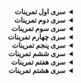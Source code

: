 <div dir="rtl">
<details>
<summary><strong>سری اول تمرینات</strong></summary>

<code style="color:red">تمرین اول</code>
برنامه‌ای بنویسید که عدد x را به عنوان ورودی دریافت کند و ۵ عدد متوالی که از x شروع می‌شوند را با هم جمع نموده و حاصل جمع را چاپ کند.

برای مثال اگر ورودی ۳ باشد، خروجی باید به این صورت باشد:

۳ + ۴ + ۵ + ۶ + ۷ = ۲۵

<code style="color:red">تمرین دوم</code>
برنامه ای بنویسید که خروجی آن عبارت زیر باشد:

\#  
\##  
\###  
\####  
\#####  

<code style="color:red">تمرین سوم</code>
برنامه ای بنویسید که محتوی دو متغیر را با هم تعویض کنید برای مثال اگر 
x=3,y=5;
کاری کند که 
y=3,x=5;
شود. 

<details>
<summary style="color:green">راهنمایی</summary> 
فرض کنید یک لیوان حاوی شیر دارید و یک لیوان حاوی نوشابه اگر بخواهید محتوای این دو لیوان را با هم تعویض کنید چه می کنید؟ یعنی کاری کنید که لیوانی که حاوی نوشابه بود حاوی شیر شود و بالعکس
</details>
<br>

<code style="color:red">تمرین چهارم</code>
برنامه ای بنویسید که سه عدد متمایز را دریافت کند و آن ها را به ترتیب از کوچک به بزرگ نمایش دهد. 

<details>
<summary style="color:green">راهنمایی</summary> 
یکی از راه ها این است که از تمرین سوم کمک بگیرید.
</details>
<br>

</details>

<details>
<summary><strong>سری دوم تمرینات</strong></summary>

<code style="color:red">تمرین اول</code>
برنامه ای بنویسید که سه عدد دریافت کند و اگر این سه عدد می توانند اضلاع یک مثلث قائم الزاویه باشند YES در غیر این صورت NO چاپ کند.

مثال: ورودی 3 4 5 را YES چاپ کنید و ورودی 1,2,1 را NO چاپ کند.

 دقت کنید ورودی ممکن از مرتب شده نباشد مثلا برای هر دوی ورودی های زیر جواب YES می باشد:

<div dir='ltr'>
3 4 5
<br>
4 5 3
</div>

<code style="color:red">تمرین دوم</code>
9 عدد ورودی بگیرید آن ها را در یک آرایه 3×3 به ترتیب ذخیره کنید سپس حاصل ضرب اعداد روی قطر اصلی و فرعی این آرایه را چاپ نمایید.

مثال:

<div dir='lrt'>

1 2 3<br>
4 5 6<br>
7 8 9

</div>

قطر اصلی برابر است با
9\*5\*1
 و قطر فرعی برابر است با
  3\*5\*7
.

<code style="color:red">تمرین سوم</code>
برنامه ای بنویسید که یک عدد مثبت n ورودی بگیرد و n تا علامت + پشت سر هم به عنوان خروجی در یک خط چاپ کند.

مثال:

3<br>
+++

1<br>
+

4<br>
++++

11<br>
+++++++++++

در مثال فوق عدد 11 ورودی است و خط زیر آن خروجی مدنظر برای این ورودی است.

</details>

<details>
<summary><strong>سری سوم تمرینات</strong></summary>

<code style="color:red">تمرین اول</code>
برنامه ای بنویسید که یک عدد صحیح مثبت از کاربر دریافت کند و مقسوم علیه(شمارنده) های آن عدد را چاپ کند.

مثال:

ورودی:

12

خروجی:

1 2 3 4 12

<code style="color:red">تمرین دوم</code>
برنامه ای بنویسید که عددی مانند n را از کاربر دریافت نموده و سپس n عدد صحیح دریافت کند و بزرگترین آن ها را در خروجی چاپ نماید.

مثال:<br>
ورودی:

5<br>
4 8 -1 5 4

خروجی:

8

<code style="color:red">تمرین سوم</code>
برنامه ای بنویسید که عدد n را دریافت کند و سپس یک آرایه به طول n از کاربر دریافت کند. سپس مشخص کند که آرایه آینه ای (پالیندروم یا متقارن) است یا نه.

یک آرایه را آینه ای گویند اگر از چپ به راست خوانده شود یا از راست به چپ خوانده شود فرقی نکند برای مثال آرایه های زیر آینه ای هستند:

[1,2,3,2,1]<br>
[1,2,1,2,1]<br>
[1,1]<br>
[4]<br>
[5,6,6,5]<br>
[4,4,7,7,4,4]

و آرایه های زیر آینه ای نیستند:

[1,2,2,2]<br>
[1,1,2,1]<br>
[1,2,1,3,1]

مثال:<br>
ورودی:

5<br>
1 6 2 6 1

خروجی:

YES

<details>
<summary style="color:green">راهنمایی</summary> 
خانه هایی که نسبت به هم متقارن هستند را با هم مقایسه کنید، می توانید بین اندیس هایشان رابطه خاصی پیدا کنید.
</details>
<br>

<code style="color:red">تمرین چهارم</code>
برنامه ای بنویسید که عدد n را ورودی گرفته و n سطر چاپ نماید که سطر i ام i تا علامت + پشت سر هم داشته باشد .

مثال:
<div dir="ltr">

```
n=5
+
++
+++
++++
+++++

n=2
+
++

n=7
+
++
+++
++++
+++++
++++++
+++++++
```

</div>

<code style="color:red">تمرین پنجم</code>
سوالات زیر از سایت 
<a href="http://projecteuler.net/" target="_blank">Projecteuler</a>
 را حل نمایید:

<a href="http://projecteuler.net/problem=1" target="_blank">1: [Multiples of 3 or 5]</a><br>
<a href="http://projecteuler.net/problem=2" target="_blank">2: [Even Fibonacci numbers]</a><br>
<a href="http://projecteuler.net/problem=6" target="_blank">6: [Sum Square Difference]</a>

<code style="color:red">تمرین ششم</code>
برنامه ای بنویسید که عدد فردی مانند n دریافت کند و یک جدول n*n چاپ کند که در آن یک لوزی بزرگ از 'x' ها باشد و بقیه مقادیر '.' باشند برای درک بهتر به مثال های زیر دقت کنید:

<div dir="ltr">

```
n=5:
..x..
.xxx.
xxxxx
.xxx.
..x..

n=9:
....x....
...xxx...
..xxxxx..
.xxxxxxx.
xxxxxxxxx
.xxxxxxx.
..xxxxx..
...xxx...
....x....

n=1:
x

n=3:
.x.
xxx
.x.
```
</div>

<details>
<summary style="color:green">راهنمایی</summary> 
سعی کنید برای هر خط الگوی رفتاری پیدا کنید برای مثال اگر در یک خط در نیمه بالایی شکل الگوی زیر را داشته باشیم:

3 ta '.' 3 ta 'x' 3 ta '.'

در خط بعد الگوی زیر را داریم:

2 ta '.' 5 ta 'x' 2 ta '.'

و در خط بعدی الگوی زیر را داریم:

yek '.' 7 ta 'x' yek '.'
</details>
<br>

</details>

<details>
<summary><strong>سری چهارم تمرینات</strong></summary>
<code style="color:red">تمرین اول</code>
سوالات زیر از سایت 
<a href="http://projecteuler.net/" target="_blank">Projecteuler</a>
 را حل نمایید:

<a href="http://projecteuler.net/problem=5" target="_blank">5: [Smallest Multiple]</a><br>
<a href="http://projecteuler.net/problem=11" target="_blank">11: [Largest Product in a Grid]</a><br>

</details>

<details>
<summary><strong>سری پنجم تمرینات</strong></summary>
<code style="color:red">تمرین اول</code>
برنامه ای بنویسید که یک عدد صحیح مثبت از کاربر دریافت کند و مقسوم علیه(شمارنده) های آن عدد را با 

<div dir="ltr">

$$
O({\sqrt{n}})
$$

</div>

چاپ کند.

<details>
<summary style="color:green">راهنمایی</summary> 
از ایده ای که در الگوریتم بررسی اول بودن یک عدد استفاده کردیم، کمک بگیرید.
</details><br>
<code style="color:red">تمرین دوم</code>
سوالات زیر از سایت 
<a href="http://projecteuler.net/" target="_blank">Projecteuler</a>
 را حل نمایید:

<a href="http://projecteuler.net/problem=7" target="_blank">7</a> ,
<a href="http://projecteuler.net/problem=9" target="_blank">9</a> ,
<a href="http://projecteuler.net/problem=10" target="_blank">10</a> ,
<a href="http://projecteuler.net/problem=12" target="_blank">12</a>

</details>

<details>
<summary><strong>سری ششم تمرینات</strong></summary>
<code style="color:red">تمرین اول</code>
سوالات زیر از سایت 
<a href="http://projecteuler.net/" target="_blank">Projecteuler</a>
 را حل نمایید:

<a href="http://projecteuler.net/problem=16" target="_blank">16</a>,
<a href="http://projecteuler.net/problem=20" target="_blank">20</a>,
<a href="http://projecteuler.net/problem=25" target="_blank">25</a>


</details>

<details>
<summary><strong>سری هفتم تمرینات</strong></summary>
<code style="color:red">تمرین اول</code>
سوالات زیر از سایت 
<a href="http://projecteuler.net/" target="_blank">Projecteuler</a>
 را حل نمایید:

<a href="http://projecteuler.net/problem=8" target="_blank">8</a>,
<a href="http://projecteuler.net/problem=13" target="_blank">13</a>,
<a href="http://projecteuler.net/problem=48" target="_blank">48</a><br>

سوالات ۱۳ و ۴۸ را از طریق کامل کردن فایل 
bignum.cpp
و افزودن تابع توان به این فایل حل کنید. یعنی تابعی به این فایل اضافه کنید که یک
bignum
و یک
int 
ورودی گرفته و بیگنام را به توان عدد صحیح ورودی برساند.

<div dir='ltr'>

```cpp
bignum pw(bignum a,int b)
{
  //return a^b;
}
```
</div>

</details>

<details>
<summary><strong>سری هشتم تمرینات</strong></summary>
<code style="color:red">تمرین اول</code>
تابعی بازگشتی بنویسید که عددی مانند
n
را دریافت کند و حاصل جمع ارقام آن را محاسبه کند.

<div dir='ltr'>

```cpp
int digit_sum(int n)
{
  //return sum of digits of n recursively 
  //you shoudn't use any loop, just can use 'if' and digit_sum function
}
```
</div>

<code style="color:red">تمرین دوم</code>
سوالات زیر از سایت 
<a href="http://projecteuler.net/" target="_blank">Projecteuler</a>
 را با استفاده از توابع بازگشتی حل نمایید:

<a href="http://projecteuler.net/problem=14" target="_blank">14</a>,
<a href="http://projecteuler.net/problem=18" target="_blank">18</a>

</details>

</div>